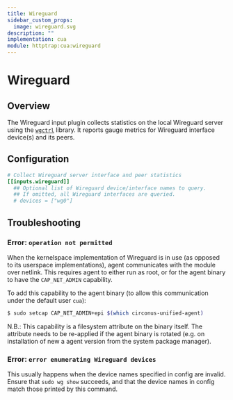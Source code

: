 ```yaml
---
title: Wireguard
sidebar_custom_props:
  image: wireguard.svg
description: ""
implementation: cua
module: httptrap:cua:wireguard
---
```


# Wireguard

## Overview

The Wireguard input plugin collects statistics on the local Wireguard server
using the [`wgctrl`](https://github.com/WireGuard/wgctrl-go) library. It
reports gauge metrics for Wireguard interface device(s) and its peers.

## Configuration

```toml
# Collect Wireguard server interface and peer statistics
[[inputs.wireguard]]
  ## Optional list of Wireguard device/interface names to query.
  ## If omitted, all Wireguard interfaces are queried.
  # devices = ["wg0"]
```

## Troubleshooting

### Error: `operation not permitted`

When the kernelspace implementation of Wireguard is in use (as opposed to its
userspace implementations), agent communicates with the module over netlink.
This requires agent to either run as root, or for the agent binary to
have the `CAP_NET_ADMIN` capability.

To add this capability to the agent binary (to allow this communication under
the default user `cua`):

```bash
$ sudo setcap CAP_NET_ADMIN+epi $(which circonus-unified-agent)
```

N.B.: This capability is a filesystem attribute on the binary itself. The
attribute needs to be re-applied if the agent binary is rotated (e.g.
on installation of new a agent version from the system package manager).

### Error: `error enumerating Wireguard devices`

This usually happens when the device names specified in config are invalid.
Ensure that `sudo wg show` succeeds, and that the device names in config match
those printed by this command.
